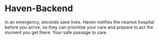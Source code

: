 # Haven-Backend
In an emergency, seconds save lives. Haven notifies the nearest hospital before you arrive, so they can prioritize your care and prepare to act the moment you get there. Your safe passage to care.
